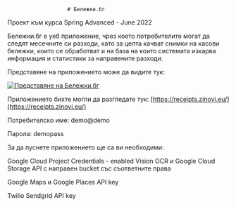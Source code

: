                        # Бележки.бг
Проект към курса Spring Advanced - June 2022

Бележки.бг е уеб приложение, чрез което потребителите могат
да следят месечните си разходи, като за целта
качват снимки на касови бележки, които се обработват
и на база на които системата изкарва информация и статистики
за направените разходи.

Представяне на приложението може да видите тук:

[![Представяне на Бележки.бг](https://img.youtube.com/vi/G6GIoQrzVpw/0.jpg)](https://www.youtube.com/watch?v=G6GIoQrzVpw)

Приложението бихте могли да разгледате тук:
[https://receipts.zinovi.eu/](https://receipts.zinovi.eu/)

Потребителско име: demo@demo

Парола: demopass

За да пуснете приложението ще са ви необходими:

Google Cloud Project Credentials - enabled Vision OCR
и Google Cloud Storage API с направен bucket
със съответните права

Google Maps и Google Places API key

Twilio Sendgrid API key
